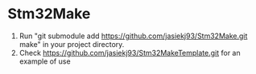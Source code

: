 # Stm32Make
1. Run "git submodule add https://github.com/jasiekj93/Stm32Make.git make" in your project directory.
2. Check https://github.com/jasiekj93/Stm32MakeTemplate.git for an example of use 
